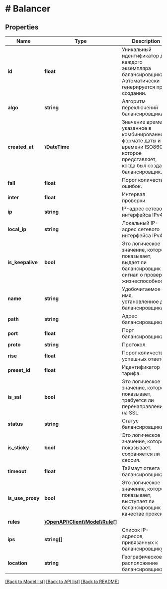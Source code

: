 # # Balancer

## Properties

Name | Type | Description | Notes
------------ | ------------- | ------------- | -------------
**id** | **float** | Уникальный идентификатор для каждого экземпляра балансировщика. Автоматически генерируется при создании. |
**algo** | **string** | Алгоритм переключений балансировщика. |
**created_at** | **\DateTime** | Значение времени, указанное в комбинированном формате даты и времени ISO8601, которое представляет, когда был создан балансировщик. |
**fall** | **float** | Порог количества ошибок. |
**inter** | **float** | Интервал проверки. |
**ip** | **string** | IP-адрес сетевого интерфейса IPv4. |
**local_ip** | **string** | Локальный IP-адрес сетевого интерфейса IPv4. |
**is_keepalive** | **bool** | Это логическое значение, которое показывает, выдает ли балансировщик сигнал о проверке жизнеспособности. |
**name** | **string** | Удобочитаемое имя, установленное для балансировщика. |
**path** | **string** | Адрес балансировщика. |
**port** | **float** | Порт балансировщика. |
**proto** | **string** | Протокол. |
**rise** | **float** | Порог количества успешных ответов. |
**preset_id** | **float** | Идентификатор тарифа. |
**is_ssl** | **bool** | Это логическое значение, которое показывает, требуется ли перенаправление на SSL. |
**status** | **string** | Статус балансировщика. |
**is_sticky** | **bool** | Это логическое значение, которое показывает, сохраняется ли сессия. |
**timeout** | **float** | Таймаут ответа балансировщика. |
**is_use_proxy** | **bool** | Это логическое значение, которое показывает, выступает ли балансировщик в качестве прокси. |
**rules** | [**\OpenAPI\Client\Model\Rule[]**](Rule.md) |  |
**ips** | **string[]** | Список IP-адресов, привязанных к балансировщику |
**location** | **string** | Географическое расположение балансировщика |

[[Back to Model list]](../../README.md#models) [[Back to API list]](../../README.md#endpoints) [[Back to README]](../../README.md)
